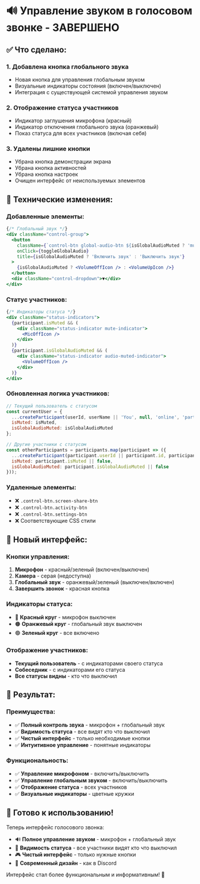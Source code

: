 # 🔊 Управление звуком в голосовом звонке - ЗАВЕРШЕНО

## ✅ **Что сделано:**

### 1. **Добавлена кнопка глобального звука**
- Новая кнопка для управления глобальным звуком
- Визуальные индикаторы состояния (включен/выключен)
- Интеграция с существующей системой управления звуком

### 2. **Отображение статуса участников**
- Индикатор заглушения микрофона (красный)
- Индикатор отключения глобального звука (оранжевый)
- Показ статуса для всех участников (включая себя)

### 3. **Удалены лишние кнопки**
- Убрана кнопка демонстрации экрана
- Убрана кнопка активностей
- Убрана кнопка настроек
- Очищен интерфейс от неиспользуемых элементов

## 🔧 **Технические изменения:**

### **Добавленные элементы:**
```jsx
{/* Глобальный звук */}
<div className="control-group">
  <button 
    className={`control-btn global-audio-btn ${isGlobalAudioMuted ? 'muted' : 'unmuted'}`}
    onClick={toggleGlobalAudio}
    title={isGlobalAudioMuted ? 'Включить звук' : 'Выключить звук'}
  >
    {isGlobalAudioMuted ? <VolumeOffIcon /> : <VolumeUpIcon />}
  </button>
  <div className="control-dropdown">▼</div>
</div>
```

### **Статус участников:**
```jsx
{/* Индикаторы статуса */}
<div className="status-indicators">
  {participant.isMuted && (
    <div className="status-indicator mute-indicator">
      <MicOffIcon />
    </div>
  )}
  {participant.isGlobalAudioMuted && (
    <div className="status-indicator audio-muted-indicator">
      <VolumeOffIcon />
    </div>
  )}
</div>
```

### **Обновленная логика участников:**
```javascript
// Текущий пользователь с статусом
const currentUser = {
  ...createParticipant(userId, userName || 'You', null, 'online', 'participant'),
  isMuted: isMuted,
  isGlobalAudioMuted: isGlobalAudioMuted
};

// Другие участники с статусом
const otherParticipants = participants.map(participant => ({
  ...createParticipant(participant.userId || participant.id, participant.name || 'Unknown', null, 'online', 'participant'),
  isMuted: participant.isMuted || false,
  isGlobalAudioMuted: participant.isGlobalAudioMuted || false
}));
```

### **Удаленные элементы:**
- ❌ `.control-btn.screen-share-btn`
- ❌ `.control-btn.activity-btn`
- ❌ `.control-btn.settings-btn`
- ❌ Соответствующие CSS стили

## 🎨 **Новый интерфейс:**

### **Кнопки управления:**
1. **Микрофон** - красный/зеленый (включен/выключен)
2. **Камера** - серая (недоступна)
3. **Глобальный звук** - оранжевый/зеленый (выключен/включен)
4. **Завершить звонок** - красная кнопка

### **Индикаторы статуса:**
- 🔴 **Красный круг** - микрофон выключен
- 🟠 **Оранжевый круг** - глобальный звук выключен
- 🟢 **Зеленый круг** - все включено

### **Отображение участников:**
- **Текущий пользователь** - с индикаторами своего статуса
- **Собеседник** - с индикаторами его статуса
- **Все статусы видны** - кто что выключил

## 🚀 **Результат:**

### **Преимущества:**
- ✅ **Полный контроль звука** - микрофон + глобальный звук
- ✅ **Видимость статуса** - все видят кто что выключил
- ✅ **Чистый интерфейс** - только необходимые кнопки
- ✅ **Интуитивное управление** - понятные индикаторы

### **Функциональность:**
- ✅ **Управление микрофоном** - включить/выключить
- ✅ **Управление глобальным звуком** - включить/выключить
- ✅ **Отображение статуса** - всех участников
- ✅ **Визуальные индикаторы** - цветные кружки

## 🎯 **Готово к использованию!**

Теперь интерфейс голосового звонка:
- 🔊 **Полное управление звуком** - микрофон + глобальный звук
- 👥 **Видимость статуса** - все участники видят кто что выключил
- 🎮 **Чистый интерфейс** - только нужные кнопки
- 🎨 **Современный дизайн** - как в Discord

Интерфейс стал более функциональным и информативным! 🎉


